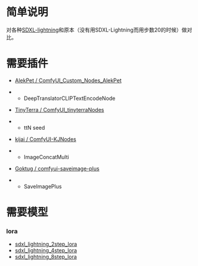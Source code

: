 # 简单说明

对各种[SDXL-lightning](https://huggingface.co/ByteDance/SDXL-Lightning)和原本（没有用SDXL-Lightning而用步数20的时候）做对比。

# 需要插件

- [AlekPet / ComfyUI_Custom_Nodes_AlekPet](https://github.com/AlekPet/ComfyUI_Custom_Nodes_AlekPet)
- - DeepTranslatorCLIPTextEncodeNode

- [TinyTerra / ComfyUI_tinyterraNodes](https://github.com/TinyTerra/ComfyUI_tinyterraNodes)
- - ttN seed

- [kijai / ComfyUI-KJNodes](https://github.com/kijai/ComfyUI-KJNodes)
- - ImageConcatMulti

- [Goktug / comfyui-saveimage-plus](https://github.com/Goktug/comfyui-saveimage-plus)
- - SaveImagePlus

# 需要模型

### lora
- [sdxl_lightning_2step_lora](https://huggingface.co/ByteDance/SDXL-Lightning/blob/main/sdxl_lightning_2step_lora.safetensors)
- [sdxl_lightning_4step_lora](https://huggingface.co/ByteDance/SDXL-Lightning/blob/main/sdxl_lightning_4step_lora.safetensors)
- [sdxl_lightning_8step_lora](https://huggingface.co/ByteDance/SDXL-Lightning/blob/main/sdxl_lightning_8step_lora.safetensors)